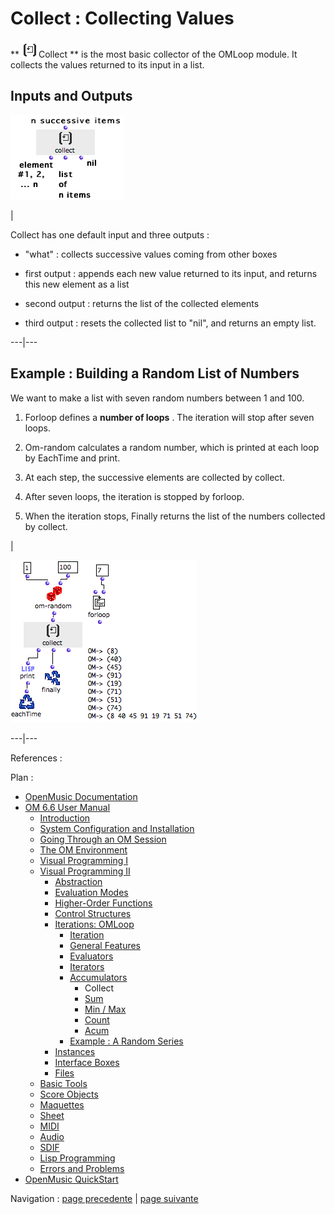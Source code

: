 
# Collect : Collecting Values

** ![](../res/collect_icon.png)Collect ** is the most basic collector of the
OMLoop module. It collects the values returned to its input in a list.

## Inputs and Outputs

![](../res/collect-inouts.png)

|

Collect has one default input and three outputs :

  * "what" : collects successive values coming from other boxes

  * first output : appends each new value returned to its input, and returns this new element as a list

  * second output : returns the list of the collected elements

  * third output : resets the collected list to "nil", and returns an empty list.

  
  
---|---  
  
## Example : Building a Random List of Numbers

We want to make a list with seven random numbers between 1 and 100.

  1. Forloop defines a **number of loops** . The iteration will stop after seven loops. 

  2. Om-random calculates a random number, which is printed at each loop by EachTime and print.

  3. At each step, the successive elements are collected by collect.

  4. After seven loops, the iteration is stopped by forloop.

  5. When the iteration stops, Finally returns the list of the numbers collected by collect.

|

![](../res/collect-ex.png)  
  
---|---  
  
References :

Plan :

  * [OpenMusic Documentation](OM-Documentation)
  * [OM 6.6 User Manual](OM-User-Manual)
    * [Introduction](00-Sommaire)
    * [System Configuration and Installation](Installation)
    * [Going Through an OM Session](Goingthrough)
    * [The OM Environment](Environment)
    * [Visual Programming I](BasicVisualProgramming)
    * [Visual Programming II](AdvancedVisualProgramming)
      * [Abstraction](Abstraction)
      * [Evaluation Modes](EvalModes)
      * [Higher-Order Functions](HighOrder)
      * [Control Structures](Control)
      * [Iterations: OMLoop](OMLoop)
        * [Iteration](LoopIntro)
        * [General Features](LoopGeneral)
        * [Evaluators](LoopEvaluators)
        * [Iterators](LoopIterators)
        * [Accumulators](LoopAccumulators)
          * Collect
          * [Sum](Sum)
          * [Min / Max](MinMax)
          * [Count](Count)
          * [Acum](Acum)
        * [Example : A Random Series](LoopExample)
      * [Instances](Instances)
      * [Interface Boxes](InterfaceBoxes)
      * [Files](Files)
    * [Basic Tools](BasicObjects)
    * [Score Objects](ScoreObjects)
    * [Maquettes](Maquettes)
    * [Sheet](Sheet)
    * [MIDI](MIDI)
    * [Audio](Audio)
    * [SDIF](SDIF)
    * [Lisp Programming](Lisp)
    * [Errors and Problems](errors)
  * [OpenMusic QuickStart](QuickStart-Chapters)

Navigation : [page precedente](LoopAccumulators "page
précédente\(Accumulators\)") | [page suivante](Sum "page
suivante\(Sum\)")

